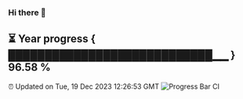 ### Hi there 👋
⏳ Year progress { ████████████████████████████▁▁ } 96.58 %
---
⏰ Updated on Tue, 19 Dec 2023 12:26:53 GMT
![Progress Bar CI](https://github.com/liununu/liununu/workflows/Progress%20Bar%20CI/badge.svg)

